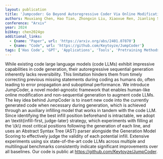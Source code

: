 ```yaml
---
layout: publication
title: 'Jumpcoder: Go Beyond Autoregressive Coder Via Online Modification'
authors: Mouxiang Chen, Hao Tian, Zhongxin Liu, Xiaoxue Ren, Jianling Sun
conference: "Arxiv"
year: 2024
bibkey: chen2024go
additional_links:
  - {name: "Paper", url: 'https://arxiv.org/abs/2401.07870'}
  - {name: "Code", url: 'https://github.com/Keytoyze/JumpCoder'}
tags: ['Has Code', 'GPT', 'Applications', 'Tools', 'Pretraining Methods']
---
```

While existing code large language models (code LLMs) exhibit impressive
capabilities in code generation, their autoregressive sequential generation
inherently lacks reversibility. This limitation hinders them from timely
correcting previous missing statements during coding as humans do, often
leading to error propagation and suboptimal performance. We introduce
JumpCoder, a novel model-agnostic framework that enables human-like online
modification and non-sequential generation to augment code LLMs. The key idea
behind JumpCoder is to insert new code into the currently generated code when
necessary during generation, which is achieved through an auxiliary infilling
model that works in tandem with the code LLM. Since identifying the best infill
position beforehand is intractable, we adopt an \textit\{infill-first,
judge-later\} strategy, which experiments with filling at the \\(k\\) most critical
positions following the generation of each line, and uses an Abstract Syntax
Tree (AST) parser alongside the Generation Model Scoring to effectively judge
the validity of each potential infill. Extensive experiments using six
state-of-the-art code LLMs across multiple and multilingual benchmarks
consistently indicate significant improvements over all baselines. Our code is
public at https://github.com/Keytoyze/JumpCoder.
